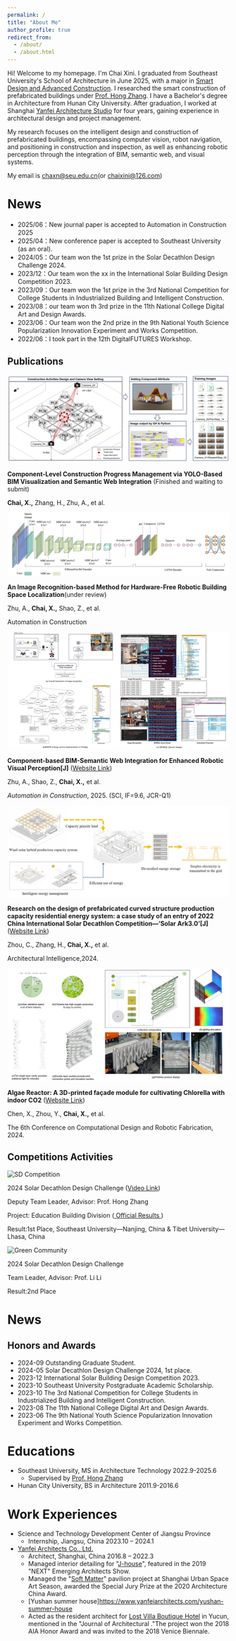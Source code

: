```yaml
---
permalink: /
title: "About Me"
author_profile: true
redirect_from: 
  - /about/
  - /about.html
---
```


Hi! Welcome to my homepage. I'm Chai Xini. I graduated from Southeast University's School of Architecture in June 2025, with a major in [Smart Design and Advanced Construction](https://arch.seu.edu.cn/2022/0602/c9118a410612/page.htm). I researched the smart construction of prefabricated buildings under [Prof. Hong Zhang](https://arch.seu.edu.cn/zh/main.psp). I have a Bachelor's degree in Architecture from Hunan City University. After graduation, I worked at Shanghai [Yanfei Architecture Studio](https://www.yanfeiarchitects.com/) for four years, gaining experience in architectural design and project management.

My research focuses on the intelligent design and construction of prefabricated buildings, encompassing computer vision, robot navigation, and positioning in construction and inspection, as well as enhancing robotic perception through the integration of BIM, semantic web, and visual systems.

My email is chaxn@seu.edu.cn(or chaixini@126.com)

News
======
* 2025/06：New journal paper is accepted to Automation in Construction 2025
* 2025/04：New conference paper is accepted to Southeast University (as an oral).
* 2024/05：Our team won the 1st prize in the Solar Decathlon Design Challenge 2024.
* 2023/12：Our team won the xx in the International Solar Building Design Competition 2023.
* 2023/09：Our team won the 1st prize in the 3rd National Competition for College Students in Industrialized Building and Intelligent Construction.
* 2023/08：our team won th 3rd prize in the 11th National College Digital Art and Design Awards.
* 2023/06：Our team won the 2nd prize in the 9th National Youth Science Popularization Innovation Experiment and Works Competition.
* 2022/06：I took part in the 12th DigitalFUTURES Workshop.


Publications
------     
<!-- Flexbox + SCSS -->
<!-- 管理 -->
<div class="about-entry">
  <div class="entry-image">
    <img src="/images/2025_Construction management.jpg" alt="Construction Management">
  </div>
  <div class="entry-text">
    <p><strong>Component-Level Construction Progress Management via YOLO-Based BIM Visualization and Semantic Web Integration</strong> (Finished and waiting to submit)</p>
    <p><strong>Chai, X.,</strong> Zhang, H., Zhu, A., et al.</p>
  </div>
</div>

<!-- 定位 -->
<div class="about-entry">
  <div class="entry-image">
    <img src="/images/2025_Recognition location.jpg" alt="Recognition Location">
  </div>
  <div class="entry-text">
    <p><strong>An Image Recognition-based Method for Hardware-Free Robotic Building Space Localization</strong>(under review)</p>
    <p>Zhu, A., <strong>Chai, X.,</strong> Shao, Z., et al.</p>
    <p>Automation in Construction</p>
  </div>
</div>

<!-- 构件 -->
<div class="about-entry">
  <div class="entry-image">
    <img src="/images/2025_Component-based.jpg" alt="Component-based BIM">
  </div>
  <div class="entry-text">
    <p><strong>Component-based BIM-Semantic Web Integration for Enhanced Robotic Visual Perception[J]</strong> (<a href="https://doi.org/10.1016/j.autcon.2025.106270" target="_blank">Website Link</a>)</p>
    <p>Zhu, A., Shao, Z., <strong>Chai, X.,</strong> et al.</p>
    <p><em>Automation in Construction</em>, 2025. (SCI, IF=9.6, JCR-Q1)</p>
  </div>
</div>

<!-- SA3.0 -->
<div class="about-entry">
  <div class="entry-image">
    <img src="/images/2024_SA3.0.jpg" alt="SA3.0 energy">
  </div>
  <div class="entry-text">
    <p><strong>Research on the design of prefabricated curved structure production capacity residential energy system: a case study of an entry of 2022 China International Solar Decathlon Competition—‘Solar Ark3.0’[J]</strong> (<a href="https://link.springer.com/article/10.1007/s44223-024-00079-8" target="_blank">Website Link</a>)</p>
    <p>Zhou, C., Zhang, H., <strong>Chai, X.,</strong> et al.</p>
    <p>Architectural Intelligence,2024.</p>
  </div>
</div>

<!-- 3D打印 -->
<div class="about-entry">
  <div class="entry-image">
    <img src="/images/2024_Algae_Reactor.jpg" alt="Alage Reactor">
  </div>
  <div class="entry-text">
    <p><strong>Algae Reactor: A 3D-printed façade module for cultivating Chlorella with indoor CO2</strong> (<a href="https://link.springer.com/chapter/10.1007/978-981-96-3433-0_14" target="_blank">Website Link</a>)</p>
    <p>Chen, X., Zhou, Y., <strong>Chai, X.,</strong> et al.</p>
    <p>The 6th Conference on Computational Design and Robotic Fabrication, 2024.</p>
  </div>
</div>

Competitions Activities
------
<!-- SD竞赛 -->
<div class="about-entry">
  <div class="entry-image">
    <img src=""/images/2024_Solar_Decathlon.jpg" alt="SD Competition">
  </div>
  <div class="entry-text">
    <p>2024 Solar Decathlon Design Challenge (<a href="https://www.youtube.com/watch?v=v8HBQzMONmI" target="_blank">Video Link</a>)</p>
    <p>Deputy Team Leader, Advisor: Prof. Hong Zhang</p>
    <p>Project: Education Building Division (<a href="https://www.solardecathlon.gov/past/design/2024/results" target="_blank"> Official Results </a>)</p>
    <p>Result:1st Place, Southeast University—Nanjing, China & Tibet University—Lhasa, China</p>
  </div>
</div>

<!-- 社区 -->
<div class="about-entry">
  <div class="entry-image">
    <img src=""/images/2023_cooperative system.jpg" alt="Green Community">
  </div>
  <div class="entry-text">
    <p>2024 Solar Decathlon Design Challenge</p>
    <p>Team Leader, Advisor: Prof. Li Li</p>
    <p>Result:2nd Place</p>
  </div>
</div>


News
======

Honors and Awards
------
* 2024-09 Outstanding Graduate Student.
* 2024-05 Solar Decathlon Design Challenge 2024, 1st place.
* 2023-12 International Solar Building Design Competition 2023.
* 2023-10 Southeast University Postgraduate Academic Scholarship.
* 2023-10 The 3rd National Competition for College Students in Industrialized Building and Intelligent Construction.
* 2023-08 The 11th National College Digital Art and Design Awards.
* 2023-06 The 9th National Youth Science Popularization Innovation Experiment and Works Competition.

Educations
======
* Southeast University, MS in Architecture Technology 2022.9-2025.6
  * Supervised by [Prof. Hong Zhang](https://arch.seu.edu.cn/zh/main.psp)
* Hunan City University, BS in Architecture 2011.9-2016.6

Work Experiences
======
* Science and Technology Development Center of Jiangsu Province
  * Internship, Jiangsu, China 2023.10 – 2024.1
* [Yanfei Architects Co., Ltd.](https://www.yanfeiarchitects.com/)
  * Architect, Shanghai, China 2016.8 – 2022.3
  * Managed interior detailing for "[J-house](https://www.yanfeiarchitects.com/j-house)", featured in the 2019 "NEXT" Emerging Architects Show. 
  * Managed the "[Soft Matter](https://www.yanfeiarchitects.com/soft-matter)" pavilion project at Shanghai Urban Space Art Season, awarded the Special Jury Prize at the 2020 Architecture China Award.
  * [Yushan summer house]https://www.yanfeiarchitects.com/yushan-summer-house
  * Acted as the resident architect for [Lost Villa Boutique Hotel](https://www.yanfeiarchitects.com/lostvillayucun) in Yucun, mentioned in the "Journal of Architectural ."The project won the 2018 AIA Honor Award and was invited to the 2018 Venice Biennale.

